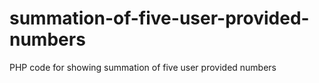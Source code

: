 # summation-of-five-user-provided-numbers
PHP code for showing summation of five user provided numbers
